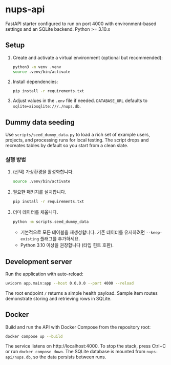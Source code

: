 # nups-api

FastAPI starter configured to run on port 4000 with environment-based settings and an SQLite backend.
Python >= 3.10.x

## Setup

1. Create and activate a virtual environment (optional but recommended):
   ```bash
   python3 -m venv .venv
   source .venv/bin/activate
   ```
2. Install dependencies:
   ```bash
   pip install -r requirements.txt
   ```
3. Adjust values in the `.env` file if needed. `DATABASE_URL` defaults to `sqlite+aiosqlite:///./nups.db`.

## Dummy data seeding

Use `scripts/seed_dummy_data.py` to load a rich set of example users, projects, and processing runs for local testing. The script drops and recreates tables by default so you start from a clean slate.

### 실행 방법
1. (선택) 가상환경을 활성화합니다.
   ```bash
   source .venv/bin/activate
   ```
2. 필요한 패키지를 설치합니다.
   ```bash
   pip install -r requirements.txt
   ```
3. 더미 데이터를 채웁니다.
   ```bash
   python -m scripts.seed_dummy_data
   ```
   - 기본적으로 모든 테이블을 재생성합니다. 기존 데이터를 유지하려면 `--keep-existing` 플래그를 추가하세요.
   - Python 3.10 이상을 권장합니다 (타입 힌트 호환).

## Development server

Run the application with auto-reload:
```bash
uvicorn app.main:app --host 0.0.0.0 --port 4000 --reload
```

The root endpoint `/` returns a simple health payload. Sample item routes demonstrate storing and retrieving rows in SQLite.

## Docker

Build and run the API with Docker Compose from the repository root:
```bash
docker compose up --build
```
The service listens on http://localhost:4000. To stop the stack, press Ctrl+C or run `docker compose down`. The SQLite database is mounted from `nups-api/nups.db`, so the data persists between runs.

